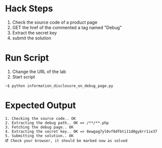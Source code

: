 # Hack Steps

1. Check the source code of a product page
2. GET the href of the commented a tag named "Debug"
3. Extract the secret key
4. submit the solution

# Run Script

1. Change the URL of the lab
2. Start script

```
~$ python information_disclosure_on_debug_page.py
```

# Expected Output

```
1. Checking the source code.. OK
2. Extracting the debug path.. OK => /**/**.php
3. Fetching the debug page.. OK
4. Extracting the secret key.. OK => 8ewgag7yl0vf8dfbti11d0gy6rr1ie37
5. Submitting the solution.. OK
🗹 Check your browser, it should be marked now as solved
```
